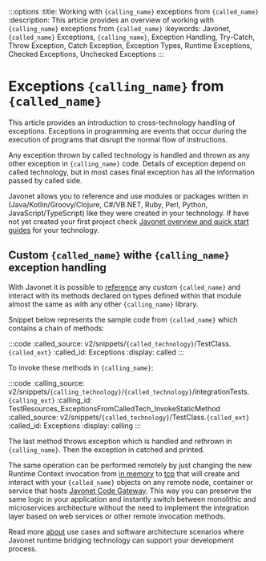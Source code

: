 :::options
:title: Working with `{calling_name}` exceptions from `{called_name}`
:description: This article provides an overview of working with `{calling_name}` exceptions from `{called_name}`
:keywords: Javonet, `{called_name}` Exceptions, `{calling_name}`, Exception Handling, Try-Catch, Throw Exception, Catch Exception, Exception Types, Runtime Exceptions, Checked Exceptions, Unchecked Exceptions
:::

# Exceptions `{calling_name}` from `{called_name}`
  
This article provides an introduction to cross-technology handling of exceptions. Exceptions in programming are events that occur during the execution of programs that disrupt the normal flow of instructions.  
  
Any exception thrown by called technology is handled and thrown as any other exception in `{calling_name}` code. Details of exception depend on called technology, but in most cases final exception has all the information passed by called side.  
  
Javonet allows you to reference and use modules or packages written in (Java/Kotlin/Groovy/Clojure, C#/VB.NET, Ruby, Perl, Python, JavaScript/TypeScript) like they were created in your technology. If have not yet created your first project check [Javonet overview and quick start guides](/guides/v2/`{calling_technology}`/`{called_technology}`/getting-started/about-javonet) for your technology.  

## Custom `{called_name}` withe `{calling_name}` exception handling 
  
With Javonet it is possible to [reference](/guides/v2/`{calling_technology}`/`{called_technology}`/getting-started/adding-references-to-libraries) any custom `{called_name}` and interact with its methods declared on types defined within that module almost the same as with any other `{calling_name}` library.  
  
Snippet below represents the sample code from `{called_name}` which contains a chain of methods:  

:::code
:called_source: v2/snippets/`{called_technology}`/TestClass.`{called_ext}`
:called_id: Exceptions
:display: called
:::

To invoke these methods in `{calling_name}`:
  
:::code
:calling_source: v2/snippets/`{calling_technology}`/`{called_technology}`/integrationTests.`{calling_ext}`
:calling_id: TestResources_ExceptionsFromCalledTech_InvokeStaticMethod
:called_source: v2/snippets/`{called_technology}`/TestClass.`{called_ext}`
:called_id: Exceptions
:display: calling
:::

The last method throws exception which is handled and rethrown in `{calling_name}`. Then the exception in catched and printed.  
  
The same operation can be performed remotely by just changing the new Runtime Context invocation from [in memory](/guides/v2/`{calling_technology}`/`{called_technology}`/foundations/in-memory-channel) to [tcp](/guides/v2/`{calling_technology}`/`{called_technology}`/foundations/tcp-channel) that will create and interact with your `{called_name}` objects on any remote node, container or service that hosts [Javonet Code Gateway](/guides/v2/`{calling_technology}`/`{called_technology}`/javonet-code-gateway/about-javonet-code-gateway.md). This way you can preserve the same logic in your application and instantly switch between monolithic and microservices architecture without the need to implement the integration layer based on web services or other remote invocation methods.
  
Read more [about](/guides/v2/`{calling_technology}`/`{called_technology}`/getting-started/about-javonet) use cases and software architecture scenarios where Javonet runtime bridging technology can support your development process.
